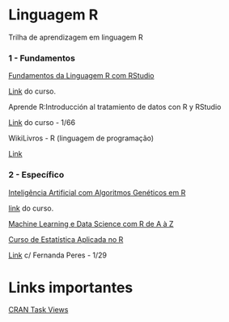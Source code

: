 # Linguagem R

Trilha de aprendizagem em linguagem R

### 1 - Fundamentos

[Fundamentos da Linguagem R com RStudio](https://github.com/renatogcruz/R/tree/main/Introducao_da_linguagem_R_com_RStudio)

[Link](https://www.udemy.com/course/fundamentos-da-linguagem-r-com-rstudio/) do curso.

Aprende R:Introducción al tratamiento de datos con R y RStudio

[Link](https://www.youtube.com/playlist?list=PLnXFIHWLWQXFOIOdpAv2ioBHQuYgV7x2t) do curso - 1/66 

WikiLivros - R (linguagem de programação)

[Link](https://pt.wikibooks.org/wiki/R_(linguagem_de_programa%C3%A7%C3%A3o))

### 2 - Específico

[Inteligência Artificial com Algoritmos Genéticos em R](https://github.com/renatogcruz/R/tree/main/Inteligenca_artificial_com_algoritmos_geneticos_em_R)

[link](https://www.udemy.com/course/inteligencia-artificial-com-algoritmos-geneticos/) do curso.

[Machine Learning e Data Science com R de A à Z](https://www.udemy.com/course/machine-learning-e-data-science-com-r/)

[Curso de Estatística Aplicada no R]()

[Link](https://www.youtube.com/watch?v=WVogdSlk7gY&list=PLOw62cBQ5j9VE9X4cCCfFMjW_hhEAJUhU) c/ Fernanda Peres - 1/29


# Links importantes

[CRAN Task Views](https://cran.r-project.org/web/views/)
